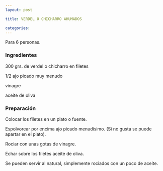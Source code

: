 ```yaml
---
layout: post

title: VERDEL O CHICHARRO AHUMADOS

categories: 
---
```

Para 6 personas.

<h3>Ingredientes</h3>
300 grs. de verdel o chicharro en filetes

1/2 ajo picado muy menudo

vinagre

aceite de oliva

<h3>Preparación</h3>
Colocar los filetes en un plato o fuente.

Espolvorear por encima ajo picado menudísimo. (Si no gusta se puede apartar en el plato).

Rociar con unas gotas de vinagre.

Echar sobre los filetes aceite de oliva.

Se pueden servir al natural, simplemente rociados con un poco de aceite.